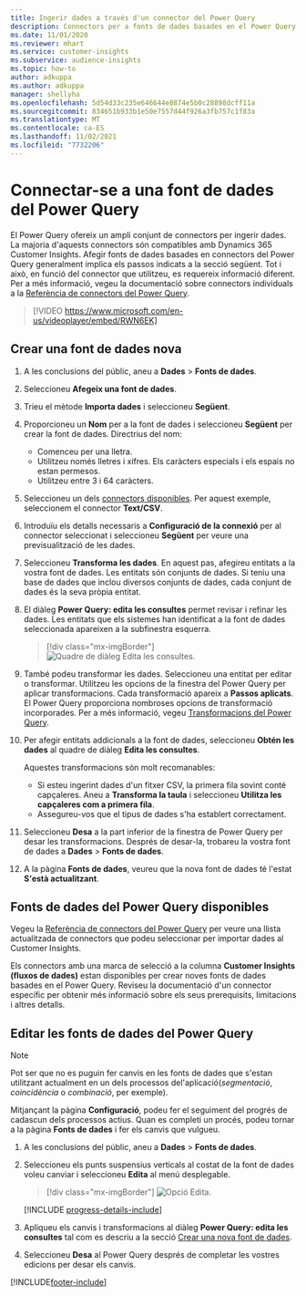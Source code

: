```yaml
---
title: Ingerir dades a través d'un connector del Power Query
description: Connectors per a fonts de dades basades en el Power Query.
ms.date: 11/01/2020
ms.reviewer: mhart
ms.service: customer-insights
ms.subservice: audience-insights
ms.topic: how-to
author: adkuppa
ms.author: adkuppa
manager: shellyha
ms.openlocfilehash: 5d54d33c235e646644e8874e5b0c28898dcff11a
ms.sourcegitcommit: 834651b933b1e50e7557d44f926a3fb757c1f83a
ms.translationtype: MT
ms.contentlocale: ca-ES
ms.lasthandoff: 11/02/2021
ms.locfileid: "7732206"
---
```

# <a name="connect-to-a-power-query-data-source"></a>Connectar-se a una font de dades del Power Query

El Power Query ofereix un ampli conjunt de connectors per ingerir dades. La majoria d'aquests connectors són compatibles amb Dynamics 365 Customer Insights. Afegir fonts de dades basades en connectors del Power Query generalment implica els passos indicats a la secció següent. Tot i això, en funció del connector que utilitzeu, es requereix informació diferent. Per a més informació, vegeu la documentació sobre connectors individuals a la [Referència de connectors del Power Query](/power-query/connectors/).

> [!VIDEO https://www.microsoft.com/en-us/videoplayer/embed/RWN6EK]

## <a name="create-a-new-data-source"></a>Crear una font de dades nova

1. A les conclusions del públic, aneu a **Dades** > **Fonts de dades**.

1. Seleccioneu **Afegeix una font de dades**.

1. Trieu el mètode **Importa dades** i seleccioneu **Següent**.

1. Proporcioneu un **Nom** per a la font de dades i seleccioneu **Següent** per crear la font de dades. Directrius del nom: 
   - Comenceu per una lletra.
   - Utilitzeu només lletres i xifres. Els caràcters especials i els espais no estan permesos.
   - Utilitzeu entre 3 i 64 caràcters.

1. Seleccioneu un dels [connectors disponibles](#available-power-query-data-sources). Per aquest exemple, seleccionem el connector **Text/CSV**.

1. Introduïu els detalls necessaris a **Configuració de la connexió** per al connector seleccionat i seleccioneu **Següent** per veure una previsualització de les dades.

1. Seleccioneu **Transforma les dades**. En aquest pas, afegireu entitats a la vostra font de dades. Les entitats són conjunts de dades. Si teniu una base de dades que inclou diversos conjunts de dades, cada conjunt de dades és la seva pròpia entitat.

1. El diàleg **Power Query: edita les consultes** permet revisar i refinar les dades. Les entitats que els sistemes han identificat a la font de dades seleccionada apareixen a la subfinestra esquerra.

   > [!div class="mx-imgBorder"]
   > ![Quadre de diàleg Edita les consultes.](media/data-manager-configure-edit-queries.png "Quadre de diàleg Edita les consultes")

1. També podeu transformar les dades. Seleccioneu una entitat per editar o transformar. Utilitzeu les opcions de la finestra del Power Query per aplicar transformacions. Cada transformació apareix a **Passos aplicats**. El Power Query proporciona nombroses opcions de transformació incorporades. Per a més informació, vegeu [Transformacions del Power Query](/power-query/power-query-what-is-power-query#transformations).

1. Per afegir entitats addicionals a la font de dades, seleccioneu **Obtén les dades** al quadre de diàleg **Edita les consultes**.

   Aquestes transformacions són molt recomanables:

   - Si esteu ingerint dades d'un fitxer CSV, la primera fila sovint conté capçaleres. Aneu a **Transforma la taula** i seleccioneu **Utilitza les capçaleres com a primera fila**.
   - Assegureu-vos que el tipus de dades s'ha establert correctament.

1. Seleccioneu **Desa** a la part inferior de la finestra de Power Query per desar les transformacions. Després de desar-la, trobareu la vostra font de dades a **Dades** > **Fonts de dades**.

1. A la pàgina **Fonts de dades**, veureu que la nova font de dades té l'estat **S'està actualitzant**.

## <a name="available-power-query-data-sources"></a>Fonts de dades del Power Query disponibles

Vegeu la [Referència de connectors del Power Query](/power-query/connectors/) per veure una llista actualitzada de connectors que podeu seleccionar per importar dades al Customer Insights. 

Els connectors amb una marca de selecció a la columna **Customer Insights (fluxos de dades)** estan disponibles per crear noves fonts de dades basades en el Power Query. Reviseu la documentació d'un connector específic per obtenir més informació sobre els seus prerequisits, limitacions i altres detalls.

## <a name="edit-power-query-data-sources"></a>Editar les fonts de dades del Power Query

> [!NOTE]
> Pot ser que no es puguin fer canvis en les fonts de dades que s'estan utilitzant actualment en un dels processos del'aplicació(*segmentació*, *coincidència* o *combinació*, per exemple). 
>
> Mitjançant la pàgina **Configuració**, podeu fer el seguiment del progrés de cadascun dels processos actius. Quan es completi un procés, podeu tornar a la pàgina **Fonts de dades** i fer els canvis que vulgueu.

1. A les conclusions del públic, aneu a **Dades** > **Fonts de dades**.

2. Seleccioneu els punts suspensius verticals al costat de la font de dades voleu canviar i seleccioneu **Edita** al menú desplegable.

   > [!div class="mx-imgBorder"]
   > ![Opció Edita.](media/edit-option-data-sources.png "Opció Edita")

   [!INCLUDE [progress-details-include](../includes/progress-details-pane.md)]
   
3. Apliqueu els canvis i transformacions al diàleg **Power Query: edita les consultes** tal com es descriu a la secció [Crear una nova font de dades](#create-a-new-data-source).

4. Seleccioneu **Desa** al Power Query després de completar les vostres edicions per desar els canvis.


[!INCLUDE[footer-include](../includes/footer-banner.md)]
